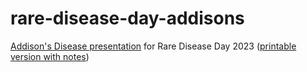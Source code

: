 # rare-disease-day-addisons

[Addison's Disease presentation](https://jt-nti.github.io/rare-disease-day-addisons/) for Rare Disease Day 2023
([printable version with notes](https://jt-nti.github.io/rare-disease-day-addisons/?print-pdf&showNotes=true))
